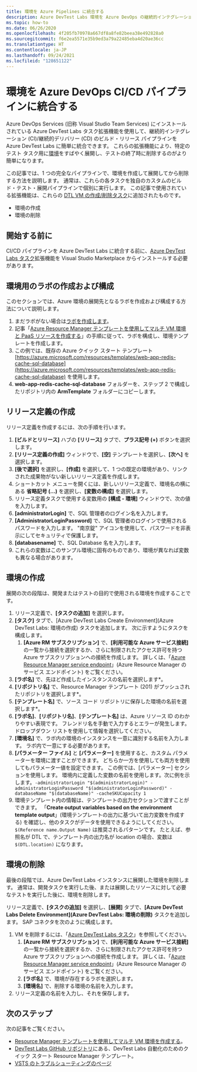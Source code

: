 ```yaml
---
title: 環境を Azure Pipelines に統合する
description: Azure DevTest Labs 環境を Azure DevOps の継続的インテグレーション (CI) および継続的デリバリー (CD) パイプラインに統合する方法について説明します。
ms.topic: how-to
ms.date: 06/26/2020
ms.openlocfilehash: 4f205fb70978a667df8a8fe82beea38e492828a0
ms.sourcegitcommit: f6e2ea5571e35b9ed3a79a22485eba4d20ae36cc
ms.translationtype: HT
ms.contentlocale: ja-JP
ms.lasthandoff: 09/24/2021
ms.locfileid: "128651122"
---
```

# <a name="integrate-environments-into-your-azure-devops-cicd-pipelines"></a>環境を Azure DevOps CI/CD パイプラインに統合する
Azure DevOps Services (旧称 Visual Studio Team Services) にインストールされている Azure DevTest Labs タスク拡張機能を使用して、継続的インテグレーション (CI)/継続的デリバリー (CD) のビルド・リリース パイプラインを Azure DevTest Labs に簡単に統合できます。 これらの拡張機能により、特定のテスト タスク用に[環境](devtest-lab-test-env.md)をすばやく展開し、テストの終了時に削除するのがより簡単になります。 

この記事では、1 つの完全なパイプラインで、環境を作成して展開してから削除する方法を説明します。 通常は、これらの各タスクを独自のカスタムのビルド・テスト・展開パイプラインで個別に実行します。 この記事で使用されている拡張機能は、これらの [DTL VM の作成/削除タスク](devtest-lab-integrate-ci-cd.md)に追加されたものです。

- 環境の作成
- 環境の削除

## <a name="before-you-begin"></a>開始する前に
CI/CD パイプラインを Azure DevTest Labs に統合する前に、[Azure DevTest Labs タスク](https://marketplace.visualstudio.com/items?itemName=ms-azuredevtestlabs.tasks)拡張機能を Visual Studio Marketplace からインストールする必要があります。 

## <a name="create-and-configure-the-lab-for-environments"></a>環境用のラボの作成および構成
このセクションでは、Azure 環境の展開先となるラボを作成および構成する方法について説明します。

1. まだラボがない場合は[ラボを作成します](devtest-lab-create-lab.md)。 
2. 記事「[Azure Resource Manager テンプレートを使用してマルチ VM 環境と PaaS リソースを作成する](devtest-lab-create-environment-from-arm.md)」の手順に従って、ラボを構成し、環境テンプレートを作成します。
3. この例では、既存の Azure クイック スタート テンプレート [https://azure.microsoft.com/resources/templates/web-app-redis-cache-sql-database](https://azure.microsoft.com/resources/templates/web-app-redis-cache-sql-database) を使用します。
4. **web-app-redis-cache-sql-database** フォルダーを、ステップ 2 で構成したリポジトリ内の **ArmTemplate** フォルダーにコピーします。

## <a name="create-a-release-definition"></a>リリース定義の作成
リリース定義を作成するには、次の手順を行います。

1.  **[ビルドとリリース]** ハブの **[リリース]** タブで、**プラス記号 (+)** ボタンを選択します。
2.  **[リリース定義の作成]** ウィンドウで、**[空]** テンプレートを選択し、**[次へ]** を選択します。
3.  **[後で選択]** を選択し、**[作成]** を選択して、1 つの既定の環境があり、リンクされた成果物がない新しいリリース定義を作成します。
4.  ショートカット メニューを開くには、新しいリリース定義で、環境名の横にある **省略記号 (...)** を選択し、**[変数の構成]** を選択します。
5.  リリース定義タスクで使用する変数用の **[構成 - 環境]** ウィンドウで、次の値を入力します。
1.  **[administratorLogin]** で、SQL 管理者のログイン名を入力します。
2.  **[AdministratorLoginPassword]** で、SQL 管理者のログインで使用されるパスワードを入力します。 "南京錠" アイコンを使用して、パスワードを非表示にしてセキュリティで保護します。
3.  **[databasename]** で、SQL Database 名を入力します。
4.  これらの変数はこのサンプル環境に固有のものであり、環境が異なれば変数も異なる場合があります。

## <a name="create-an-environment"></a>環境の作成
展開の次の段階は、開発またはテストの目的で使用される環境を作成することです。

1. リリース定義で、**[タスクの追加]** を選択します。
2. **[タスク]** タブで、[Azure DevTest Labs Create Environment]\(Azure DevTest Labs: 環境の作成\) タスクを追加します。 次に示すようにタスクを構成します。
    1. **[Azure RM サブスクリプション]** で、**[利用可能な Azure サービス接続]** の一覧から接続を選択するか、さらに制限されたアクセス許可を持つ Azure サブスクリプションへの接続を作成します。 詳しくは、「[Azure Resource Manager service endpoint](/azure/devops/pipelines/library/service-endpoints)」(Azure Resource Manager のサービス エンドポイント) をご覧ください。
2. **[ラボ名]** で、先ほど作成したインスタンスの名前を選択します*。
3. **[リポジトリ名]** で、Resource Manager テンプレート (201) がプッシュされたリポジトリを選択します*。
4. **[テンプレート名]** で、ソース コード リポジトリに保存した環境の名前を選択します*。 
5. **[ラボ名]**、**[リポジトリ名]**、**[テンプレート名]** は、Azure リソース ID のわかりやすい表現です。 フレンドリ名を手動で入力するとエラーが発生します。ドロップダウン リストを使用して情報を選択してください。
6. **[環境名]** で、ラボ内の環境のインスタンスを一意に識別する名前を入力します。  ラボ内で一意にする必要があります。
7. **[パラメーター ファイル]** と **[パラメーター]** を使用すると、カスタム パラメーターを環境に渡すことができます。 どちらか一方を使用しても両方を使用してもパラメーター値を設定できます。 この例では、[パラメーター] セクションを使用します。 環境内に定義した変数の名前を使用します。次に例を示します。`-administratorLogin "$(administratorLogin)" -administratorLoginPassword "$(administratorLoginPassword)" -databaseName "$(databaseName)" -cacheSKUCapacity 1`
8. 環境テンプレート内の情報は、テンプレートの出力セクションで渡すことができます。 「**Create output variables based on the environment template output**」(環境テンプレートの出力に基づいて出力変数を作成する) を確認し、他のタスクがデータを使用できるようにしてください。 `$(Reference name.Output Name)` は推奨されるパターンです。 たとえば、参照名が DTL で、テンプレート内の出力名が location の場合、変数は `$(DTL.location)` になります。

## <a name="delete-the-environment"></a>環境の削除
最後の段階では、Azure DevTest Labs インスタンスに展開した環境を削除します。 通常は、開発タスクを実行した後、または展開したリソースに対して必要なテストを実行した後に、環境を削除します。

リリース定義で、**[タスクの追加]** を選択し、**[展開]** タブで、**[Azure DevTest Labs Delete Environment]\(Azure DevTest Labs: 環境の削除\)** タスクを追加します。 SAP コネクタを次のように構成します。

1. VM を削除するには、「[Azure DevTest Labs タスク](https://marketplace.visualstudio.com/items?itemName=ms-azuredevtestlabs.tasks)」を参照してください。
    1. **[Azure RM サブスクリプション]** で、**[利用可能な Azure サービス接続]** の一覧から接続を選択するか、さらに制限されたアクセス許可を持つ Azure サブスクリプションへの接続を作成します。 詳しくは、「[Azure Resource Manager service endpoint](/azure/devops/pipelines/library/service-endpoints)」(Azure Resource Manager のサービス エンドポイント) をご覧ください。
    2. **[ラボ名]** で、環境が存在するラボを選択します。
    3. **[環境名]** で、削除する環境の名前を入力します。
2. リリース定義の名前を入力し、それを保存します。

## <a name="next-steps"></a>次のステップ
次の記事をご覧ください。 
- [Resource Manager テンプレートを使用してマルチ VM 環境を作成する](devtest-lab-create-environment-from-arm.md)。
- [DevTest Labs GitHub リポジトリ](https://github.com/Azure/azure-quickstart-templates)にある、DevTest Labs 自動化のためのクイック スタート Resource Manager テンプレート。
- [VSTS のトラブルシューティングのページ](/azure/devops/pipelines/troubleshooting)
